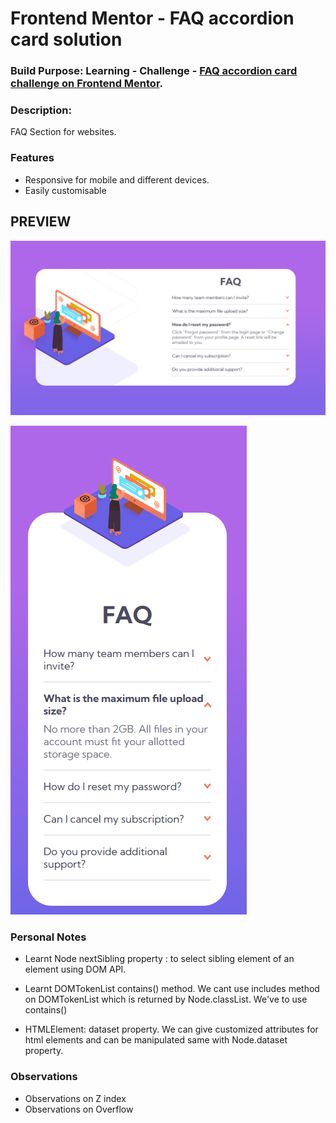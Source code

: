 # Frontend Mentor - FAQ accordion card solution

### Build Purpose: Learning - Challenge - [FAQ accordion card challenge on Frontend Mentor](https://www.frontendmentor.io/challenges/faq-accordion-card-XlyjD0Oam).

### Description:

FAQ Section for websites.

### Features

- Responsive for mobile and different devices.
- Easily customisable

## PREVIEW

![Screenshot of desktop preview](images/solution_preview_desktop.png)

![Screenshot of mobile preview](images/solution_preview_mobile.png)

### Personal Notes

- Learnt Node nextSibling property : to select sibling element of an element using DOM API.

- Learnt
  DOMTokenList contains() method.
  We cant use includes method on DOMTokenList which is returned by Node.classList. We've to use contains()

- HTMLElement: dataset property. We can give customized attributes for html elements and can be manipulated same with Node.dataset property.

### Observations

- Observations on Z index
- Observations on Overflow

